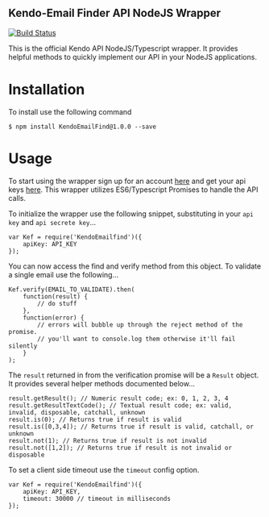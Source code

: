 Kendo-Email Finder API NodeJS Wrapper
---
[![Build Status](https://travis-ci.org/NeverBounce/NeverBounceApi-NodeJS.svg?branch=master)](https://travis-ci.org/NeverBounce/NeverBounceApi-NodeJS)

This is the official Kendo API NodeJS/Typescript wrapper. It provides helpful methods to quickly implement our API in your NodeJS applications.

Installation
===

To install use the following command

```
$ npm install KendoEmailFind@1.0.0 --save
```

Usage
===

To start using the wrapper sign up for an account [here](https://kendoemailapp.com/) and get your api keys [here](https://kendoemailapp.com/accountetl). This wrapper utilizes ES6/Typescript Promises to handle the API calls.

To initialize the wrapper use the following snippet, substituting in your `api key` and `api secrete key`...

```
var Kef = require('KendoEmailfind')({
    apiKey: API_KEY
});
```

You can now access the find and verify method from this object. To validate a single email use the following...

```
Kef.verify(EMAIL_TO_VALIDATE).then(
    function(result) {
        // do stuff
    },
    function(error) {
        // errors will bubble up through the reject method of the promise.
        // you'll want to console.log them otherwise it'll fail silently
    }
);
```

The `result` returned in from the verification promise will be a `Result` object. It provides several helper methods documented below...

```
result.getResult(); // Numeric result code; ex: 0, 1, 2, 3, 4
result.getResultTextCode(); // Textual result code; ex: valid, invalid, disposable, catchall, unknown
result.is(0); // Returns true if result is valid
result.is([0,3,4]); // Returns true if result is valid, catchall, or unknown
result.not(1); // Returns true if result is not invalid
result.not([1,2]); // Returns true if result is not invalid or disposable
```

To set a client side timeout use the `timeout` config option.

```
var Kef = require('KendoEmailfind')({
    apiKey: API_KEY,
    timeout: 30000 // timeout in milliseconds
});
```
